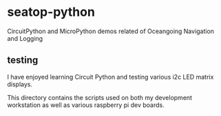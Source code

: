# seatop-python
CircuitPython and MicroPython demos related of Oceangoing Navigation and Logging

## testing

I have enjoyed learning Circuit Python and testing various i2c LED matrix displays. 

This directory contains the scripts used on both my development workstation as well as various raspberry pi dev boards.


